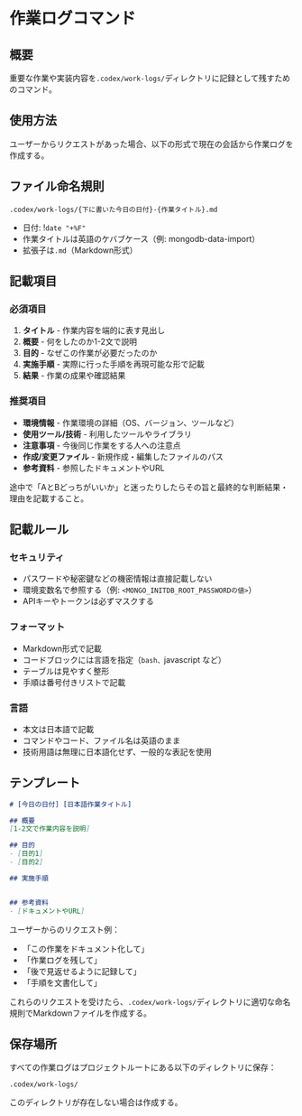 # 作業ログコマンド

## 概要
重要な作業や実装内容を`.codex/work-logs/`ディレクトリに記録として残すためのコマンド。

## 使用方法
ユーザーからリクエストがあった場合、以下の形式で現在の会話から作業ログを作成する。

## ファイル命名規則
```
.codex/work-logs/{下に書いた今日の日付}-{作業タイトル}.md
```

- 日付: !`date "+%F"`
- 作業タイトルは英語のケバブケース（例: mongodb-data-import）
- 拡張子は`.md`（Markdown形式）

## 記載項目

### 必須項目
1. **タイトル** - 作業内容を端的に表す見出し
2. **概要** - 何をしたのか1-2文で説明
3. **目的** - なぜこの作業が必要だったのか
4. **実施手順** - 実際に行った手順を再現可能な形で記載
5. **結果** - 作業の成果や確認結果

### 推奨項目
- **環境情報** - 作業環境の詳細（OS、バージョン、ツールなど）
- **使用ツール/技術** - 利用したツールやライブラリ
- **注意事項** - 今後同じ作業をする人への注意点
- **作成/変更ファイル** - 新規作成・編集したファイルのパス
- **参考資料** - 参照したドキュメントやURL

途中で「AとBどっちがいいか」と迷ったりしたらその旨と最終的な判断結果・理由を記載すること。

## 記載ルール

### セキュリティ
- パスワードや秘密鍵などの機密情報は直接記載しない
- 環境変数名で参照する（例: `<MONGO_INITDB_ROOT_PASSWORDの値>`）
- APIキーやトークンは必ずマスクする

### フォーマット
- Markdown形式で記載
- コードブロックには言語を指定（```bash、```javascript など）
- テーブルは見やすく整形
- 手順は番号付きリストで記載

### 言語
- 本文は日本語で記載
- コマンドやコード、ファイル名は英語のまま
- 技術用語は無理に日本語化せず、一般的な表記を使用

## テンプレート

```markdown
# [今日の日付] [日本語作業タイトル]

## 概要
[1-2文で作業内容を説明]

## 目的
- [目的1]
- [目的2]

## 実施手順


## 参考資料
- [ドキュメントやURL]
```

ユーザーからのリクエスト例：
- 「この作業をドキュメント化して」
- 「作業ログを残して」
- 「後で見返せるように記録して」
- 「手順を文書化して」

これらのリクエストを受けたら、`.codex/work-logs/`ディレクトリに適切な命名規則でMarkdownファイルを作成する。


## 保存場所
すべての作業ログはプロジェクトルートにある以下のディレクトリに保存：
```
.codex/work-logs/
```

このディレクトリが存在しない場合は作成する。
